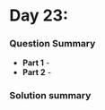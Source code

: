 # Day 23: [](https://adventofcode.com/2022/day/23)

### Question Summary
- **Part 1** -
- **Part 2** -

### Solution summary 
